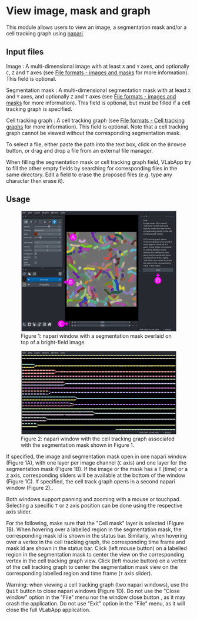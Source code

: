 # View image, mask and graph

This module allows users to view an image, a segmentation mask and/or a cell tracking graph using [napari](https://napari.org).


## Input files

Image
: A multi-dimensional image with at least `X` and `Y` axes, and optionally `C`, `Z` and `T` axes (see [File formats - images and masks](../general/files.md#images-and-masks) for more information). This field is optional. 

Segmentation mask
: A multi-dimensional segmentation mask with at least `X` and `Y` axes, and optionally `Z` and `T` axes (see [File formats - images and masks](../general/files.md#images-and-masks) for more information). This field is optional, but must be filled if a cell tracking graph is specified.

Cell tracking graph
: A cell tracking graph (see [File formats - Cell tracking graphs](../general/files.md#cell-tracking-graphs) for more information). This field is optional. Note that a cell tracking graph cannot be viewed without the corresponding segmentation mask.

To select a file, either paste the path into the text box, click on the <kbd>Browse</kbd> button, or drag and drop a file from an external file manager.

When filling the segmentation mask or cell tracking graph field, VLabApp try to fill the other empty fields by searching for corresponding files in the same directory. Edit a field to erase the proposed files (e.g. type any character then erase it).


## Usage

<figure>
<img src="images/napari_interface_1.png" alt="Viewing an image and a segmentation mask"/>
<figcaption>Figure 1: napari window with a segmentation mask overlaid on top of a bright-field image.</figcaption>
</figure>

<figure>
<img src="images/napari_interface_2.png" alt="Viewing a cell tracking graph"/>
<figcaption>Figure 2: napari window with the cell tracking graph associated with the segmentation mask shown in Figure 1.</figcaption>
</figure>

If specified, the image and segmentation mask open in one napari window (Figure 1A), with one layer per image channel (`C` axis) and one layer for the segmentation mask (Figure 1B). If the image or the mask has a `T` (time) or a `Z` axis, corresponding sliders will be available at the bottom of the window (Figure 1C).
If specified, the cell track graph opens in a second napari window (Figure 2)..

Both windows support panning and zooming with a mouse or touchpad. Selecting a specific `T` or `Z` axis position can be done using the respective axis slider.

For the following, make sure that the "Cell mask" layer is selected (Figure 1B). When hovering over a labelled region in the segmentation mask, the corresponding mask id is shown in the status bar. Similarly, when hovering over a vertex in the cell tracking graph, the corresponding time frame and mask id are shown in the status bar. Click (left mouse button) on a labelled region in the segmentation mask to center the view on the corresponding vertex in the cell tracking graph view.
Click (left mouse button) on a vertex of the cell tracking graph to center the segmentation mask view on the corresponding labelled region and time frame (`T` axis slider).


Warning: when viewing a cell tracking graph (two napari windows), use the <kbd>Quit</kbd> button to close napari windows (Figure 1D).
Do not use the "Close window" option in the "File" menu nor the window close button , as it may crash the application. Do not use "Exit" option in the "File" menu, as it will close the full VLabApp application.

